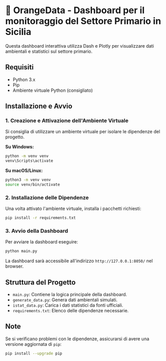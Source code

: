 # 🍊 OrangeData - Dashboard per il monitoraggio del Settore Primario in Sicilia

Questa dashboard interattiva utilizza Dash e Plotly per visualizzare dati ambientali e statistici sul settore primario.

## Requisiti
- Python 3.x
- Pip
- Ambiente virtuale Python (consigliato)

## Installazione e Avvio

### 1. Creazione e Attivazione dell'Ambiente Virtuale
Si consiglia di utilizzare un ambiente virtuale per isolare le dipendenze del progetto.

**Su Windows:**
```sh
python -m venv venv
venv\Scripts\activate
```

**Su macOS/Linux:**
```sh
python3 -m venv venv
source venv/bin/activate
```

### 2. Installazione delle Dipendenze
Una volta attivato l'ambiente virtuale, installa i pacchetti richiesti:
```sh
pip install -r requirements.txt
```

### 3. Avvio della Dashboard
Per avviare la dashboard eseguire:
```sh
python main.py
```
La dashboard sarà accessibile all'indirizzo `http://127.0.0.1:8050/` nel browser.

## Struttura del Progetto
- `main.py`: Contiene la logica principale della dashboard.
- `generate_data.py`: Genera dati ambientali simulati.
- `istat_data.py`: Carica i dati statistici da fonti ufficiali.
- `requirements.txt`: Elenco delle dipendenze necessarie.

## Note
Se si verificano problemi con le dipendenze, assicurarsi di avere una versione aggiornata di `pip`:
```sh
pip install --upgrade pip
```

